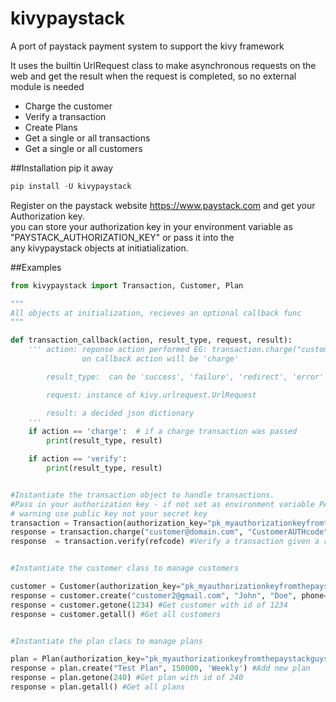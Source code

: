# kivypaystack

A port of paystack payment system to support the kivy framework 

It uses the builtin UrlRequest class to make asynchronous requests on the web and get the result when the
request is completed, so no external module is needed

- Charge the customer
- Verify a transaction
- Create Plans
- Get a single or all transactions
- Get a single or all customers


##Installation
pip it away

 ```python
pip install -U kivypaystack
```

Register on the paystack website https://www.paystack.com and get your Authorization key.  
you can store your authorization key in your environment variable as "PAYSTACK_AUTHORIZATION_KEY" or pass it into the  
any kivypaystack objects at initiatialization.

##Examples

```python
from kivypaystack import Transaction, Customer, Plan

"""
All objects at initialization, recieves an optional callback func
"""

def transaction_callback(action, result_type, request, result):
    ''' action: reponse action performed EG: transaction.charge("customer@domain.com", "CustomerAUTHcode", 10000)
                on callback action will be 'charge' 

        result_type:  can be 'success', 'failure', 'redirect', 'error'

        request: instance of kivy.urlrequest.UrlRequest

        result: a decided json dictionary
    '''
    if action == 'charge':  # if a charge transaction was passed
        print(result_type, result)

    if action == 'verify':
        print(result_type, result)


#Instantiate the transaction object to handle transactions.  
#Pass in your authorization key - if not set as environment variable PAYSTACK_AUTHORIZATION_KEY
# warning use public key not your secret key
transaction = Transaction(authorization_key="pk_myauthorizationkeyfromthepaystackguys", callback=transaction_callback)
response = transaction.charge("customer@domain.com", "CustomerAUTHcode", 10000) #Charge a customer N100.
response  = transaction.verify(refcode) #Verify a transaction given a reference code "refcode".


#Instantiate the customer class to manage customers

customer = Customer(authorization_key="pk_myauthorizationkeyfromthepaystackguys")
response = customer.create("customer2@gmail.com", "John", "Doe", phone="080123456789") #Add new customer
response = customer.getone(1234) #Get customer with id of 1234
response = customer.getall() #Get all customers


#Instantiate the plan class to manage plans

plan = Plan(authorization_key="pk_myauthorizationkeyfromthepaystackguys")
response = plan.create("Test Plan", 150000, 'Weekly') #Add new plan
response = plan.getone(240) #Get plan with id of 240
response = plan.getall() #Get all plans

```
